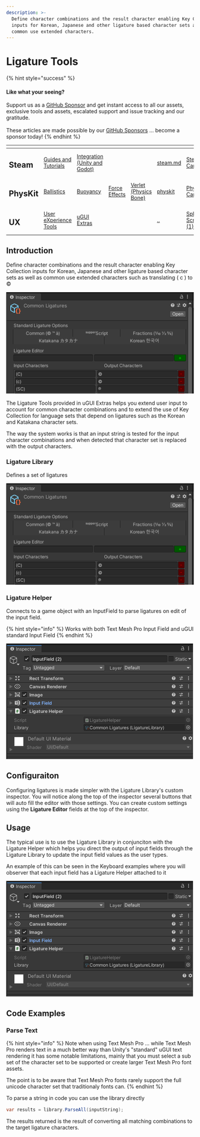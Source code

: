 ```yaml
---
description: >-
  Define character combinations and the result character enabling Key Collection
  inputs for Korean, Japanese and other ligature based character sets as well as
  common use extended characters.
---
```


# Ligature Tools

{% hint style="success" %}
#### Like what your seeing?

Support us as a [GitHub Sponsor](../../../../become-a-sponsor/) and get instant access to all our assets, exclusive tools and assets, escalated support and issue tracking and our gratitude.\
\
These articles are made possible by our [GitHub Sponsors](../../../../become-a-sponsor/) ... become a sponsor today!
{% endhint %}

<table data-view="cards"><thead><tr><th></th><th></th><th></th><th></th><th></th><th data-hidden data-card-target data-type="content-ref"></th><th data-hidden data-card-cover data-type="files"></th></tr></thead><tbody><tr><td><h2>Steam</h2></td><td><a href="../../../../steam/steam.md">Guides and Tutorials</a></td><td><a href="../../../steamworks/">Integration (Unity and Godot)</a></td><td></td><td></td><td><a href="../../../../steam/steam.md">steam.md</a></td><td><a href="../../../../.gitbook/assets/Steamworks Card.png">Steamworks Card.png</a></td></tr><tr><td><h2>PhysKit</h2></td><td><a href="../../../physkit/sample-scenes/fantasy-style-ballistic-simulation.md">Ballistics</a></td><td><a href="../../../physkit/sample-scenes/1-buoyancy-example.md">Buoyancy</a></td><td><a href="../../../physkit/sample-scenes/1-force-effect-fields.md">Force Effects</a></td><td><a href="../../../physkit/sample-scenes/2-verlet-spring-skinned-mesh.md">Verlet (Physics Bone)</a></td><td><a href="../../../physkit/">physkit</a></td><td><a href="../../../../.gitbook/assets/PhysKit Card.png">PhysKit Card.png</a></td></tr><tr><td><h2>UX</h2></td><td><a href="../core-concepts/">User eXperience Tools</a></td><td><a href="./">uGUI Extras</a></td><td></td><td></td><td><a href="../../">..</a></td><td><a href="../../../../.gitbook/assets/Splash Screen (1).png">Splash Screen (1).png</a></td></tr></tbody></table>

## Introduction

Define character combinations and the result character enabling Key Collection inputs for Korean, Japanese and other ligature based character sets as well as common use extended characters such as translating ( c ) to ©

![](<../../../../.gitbook/assets/image (134).png>)

The Ligature Tools provided in uGUI Extras helps you extend user input to account for common character combinations and to extend the use of Key Collection for language sets that depend on ligatures such as the Korean and Katakana character sets.

The way the system works is that an input string is tested for the input character combinations and when detected that character set is replaced with the output characters.&#x20;

### Ligature Library

Defines a set of ligatures

![](<../../../../.gitbook/assets/image (134).png>)

### Ligature Helper

Connects to a game object with an InputField to parse ligatures on edit of the input field.

{% hint style="info" %}
Works with both Text Mesh Pro Input Field and uGUI standard Input Field
{% endhint %}

![](<../../../../.gitbook/assets/image (135).png>)

## Configuraiton

Configuring ligatures is made simpler with the Ligature Library's custom inspector. You will notice along the top of the inspector several buttons that will auto fill the editor with those settings. You can create custom settings using the **Ligature Editor** fields at the top of the inspector.

## Usage

The typical use is to use the Ligature Library in conjunciton with the Ligature Helper which helps you direct the output of input fields through the Ligature Library to update the input field values as the user types.

An example of this can be seen in the Keyboard examples where you will observer that each input field has a Ligature Helper attached to it

![](<../../../../.gitbook/assets/image (135).png>)

## Code Examples

### Parse Text

{% hint style="info" %}
Note when using Text Mesh Pro ... while Text Mesh Pro renders text in a much better way than Unity's "standard" uGUI text rendering it has some notable limitations, mainly that you must select a sub set of the character set to be supported or create larger Text Mesh Pro font assets.&#x20;

The point is to be aware that Text Mesh Pro fonts rarely support the full unicode character set that traditionaly fonts can.
{% endhint %}

To parse a string in code you can use the library directly

```csharp
var results = library.ParseAll(inputString);
```

The results returned is the result of converting all matching combinations to the target ligature characters.
